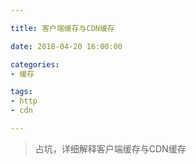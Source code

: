 ```yaml
---

title: 客户端缓存与CDN缓存

date: 2018-04-20 16:00:00

categories:
- 缓存

tags:
- http
- cdn

---
```


> 占坑，详细解释客户端缓存与CDN缓存